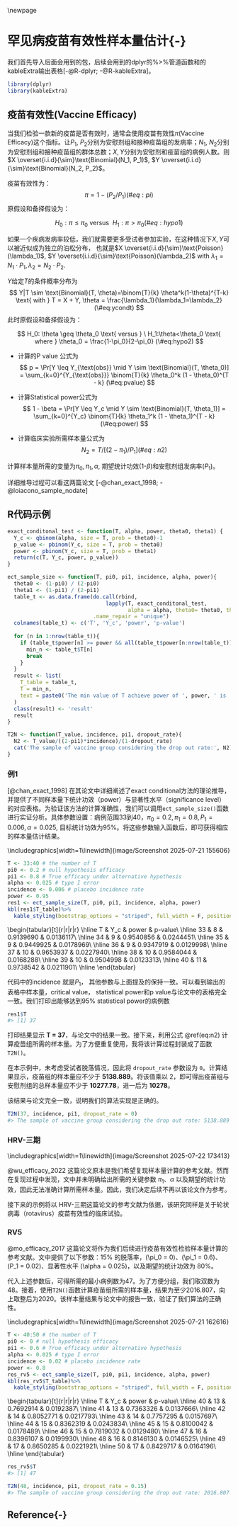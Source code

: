 \newpage

# 罕见病疫苗有效性样本量估计{-}

我们首先导入后面会用到的包，后续会用到的dplyr的%>%管道函数和的kableExtra输出表格[-@R-dplyr; -@R-kableExtra]。

``` r
library(dplyr)
library(kableExtra)
```


## 疫苗有效性(Vaccine Efficacy)

当我们检验一款新的疫苗是否有效时，通常会使用疫苗有效性$\pi$(Vaccine Efficacy)这个指标。让$P_1$, $P_2$分别为安慰剂组和接种疫苗组的发病率；$N_1$, $N_2$分别为安慰剂组和接种疫苗组的群体总数；$X, Y$分别为安慰剂和疫苗组的病例人数。则$X \overset{i.i.d}{\sim}\text{Binomial}(N_1, P_1)$, $Y \overset{i.i.d}{\sim}\text{Binomial}(N_2, P_2)$。 

疫苗有效性为：
$$
  \pi = 1-(P_2/P_1)
  (\#eq:pi)
$$
原假设和备择假设为：

$$
  H_0: \pi \leq \pi_0 \text{ versus } \ H_1:\pi>\pi_0   
  (\#eq:hypo1)
$$


如果一个疾病发病率较低，我们就需要更多受试者参加实验，在这种情况下$X, Y$可以被近似成为独立的泊松分布，
也就是$X \overset{i.i.d}{\sim}\text{Poisson}(\lambda_1)$, $Y \overset{i.i.d}{\sim}\text{Poisson}(\lambda_2)$ with $\lambda_1 = N_1\cdot P_1, \lambda_2 = N_2\cdot P_2$. 

$Y$给定$T$的条件概率分布为 
$$
  Y|T \sim \text{Binomial}(T, \theta)=\binom{T}{k} \theta^k(1-\theta)^{T-k} \text{ with } T = X + Y, \theta = \frac{\lambda_1}{\lambda_1=\lambda_2}
  (\#eq:ycondt)
$$
此时原假设和备择假设为：

$$
  H_0: \theta \geq \theta_0 \text{ versus } \ H_1:\theta<\theta_0 \text{ where } \theta_0 = \frac{1-\pi_0}{2-\pi_0}
  (\#eq:hypo2)
$$


- 计算的P value 公式为
$$
  p = \Pr[Y \leq Y_{\text{obs}} \mid Y \sim \text{Binomial}(T, \theta_0)] = \sum_{k=0}^{Y_{\text{obs}}} \binom{T}{k} \theta_0^k (1 - \theta_0)^{T - k}
  (\#eq:pvalue)
$$
 
- 计算Statistical power公式为
$$
  1 - \beta = \Pr[Y \leq Y_c \mid Y \sim \text{Binomial}(T, \theta_1)] = \sum_{k=0}^{Y_c} \binom{T}{k} \theta_1^k (1 - \theta_1)^{T - k}
  (\#eq:power)
$$

- 计算临床实验所需样本量公式为
$$
  N_2 = T/[(2-\pi_1)/P_1]
  (\#eq:n2)
$$

计算样本量所需的变量为$\pi_0, \pi_1, \alpha$, 期望统计功效(1-$\beta$)和安慰剂组发病率($P_1$)。

详细推导过程可以看这两篇论文 [-@chan_exact_1998; -@loiacono_sample_nodate]


## R代码示例


``` r
exact_conditonal_test <- function(T, alpha, power, theta0, theta1) {
  Y_c <- qbinom(alpha, size = T, prob = theta0)-1
  p_value <- pbinom(Y_c, size = T, prob = theta0)
  power <- pbinom(Y_c, size = T, prob = theta1)
  return(c(T, Y_c, power, p_value))
}

ect_sample_size <- function(T, pi0, pi1, incidence, alpha, power){
  theta0 <- (1-pi0) / (2-pi0)
  theta1 <- (1-pi1) / (2-pi1)
  table_t <- as.data.frame(do.call(rbind, 
                               lapply(T, exact_conditonal_test, 
                                      alpha = alpha, theta0= theta0, theta1 = theta1)), 
                           .name_repair = "unique")
  colnames(table_t) <- c('T', 'Y_c', 'power', 'p-value')
  
  for (n in 1:nrow(table_t)){
    if (table_t$power[n] >= power && all(table_t$power[n:nrow(table_t)] >= power)) {
      min_n <- table_t$T[n]
      break
    }
  }
  result <- list(
    T_table = table_t,
    T = min_n,
    text = paste0('The min value of T achieve power of ', power, ' is ', min_n)
  )
  class(result) <- 'result'
  result
}

T2N <- function(T_value, incidence, pi1, dropout_rate){
  N2 <- T_value/((2-pi1)*incidence)/(1-dropout_rate)
  cat('The sample of vaccine group considering the drop out rate:', N2)
}

```


### 例1
[@chan_exact_1998] 在其论文中详细阐述了exact conditional方法的理论推导，并提供了不同样本量下统计功效（power）与显著性水平（significance level）的对应表格。为验证该方法的计算准确性，我们可以调用`ect_sample_size()`函数进行实证分析。具体参数设置：病例范围33到40，$\pi_0=0.2,\pi_1=0.8, P_1=0.006, \alpha=0.025$, 目标统计功效为95%。将这些参数输入函数后，即可获得相应的样本量估计结果。


\includegraphics[width=1\linewidth]{image/Screenshot 2025-07-21 155606} 


``` r
T <- 33:40 # the number of T
pi0 <- 0.2 # null hypothesis efficacy
pi1 <- 0.8 # True efficacy under alternative hypothesis
alpha <- 0.025 # type I error
incidence <- 0.006 # placebo incidence rate
power <- 0.95
res1 <- ect_sample_size(T, pi0, pi1, incidence, alpha, power)
kbl(res1$T_table)%>% 
  kable_styling(bootstrap_options = "striped", full_width = F, position = "left")
```


\begin{tabular}[t]{r|r|r|r}
\hline
T & Y\_c & power & p-value\\
\hline
33 & 8 & 0.9139690 & 0.0136117\\
\hline
34 & 9 & 0.9540856 & 0.0244451\\
\hline
35 & 9 & 0.9449925 & 0.0178969\\
\hline
36 & 9 & 0.9347919 & 0.0129998\\
\hline
37 & 10 & 0.9653937 & 0.0227940\\
\hline
38 & 10 & 0.9584044 & 0.0168288\\
\hline
39 & 10 & 0.9504998 & 0.0123313\\
\hline
40 & 11 & 0.9738542 & 0.0211901\\
\hline
\end{tabular}


代码中的incidence 就是$P_1$， 其他参数与上面提及的保持一致。可以看到输出的表格中样本量，critical value， statistical power和p value与论文中的表格完全一致。我们打印出能够达到95% statistical power的病例数

``` r
res1$T
#> [1] 37
```
打印结果显示 **T = 37**，与论文中的结果一致。接下来，利用公式 \@ref(eq:n2) 计算疫苗组所需的样本量。为了方便重复使用，我将该计算过程封装成了函数 `T2N()`。

在本示例中，未考虑受试者脱落情况，因此将 `dropout_rate` 参数设为 `0`。计算结果显示，疫苗组的样本量应不少于 **5138.889**。将该值乘以 2，即可得出疫苗组与安慰剂组的总样本量应不少于 **10277.78**，进一后为 **10278**。

该结果与论文完全一致，说明我们的算法实现是正确的。

``` r
T2N(37, incidence, pi1, dropout_rate = 0)
#> The sample of vaccine group considering the drop out rate: 5138.889
```

### HRV-三期

\includegraphics[width=1\linewidth]{image/Screenshot 2025-07-22 173413} 

@wu_efficacy_2022 这篇论文原本是我们希望复现样本量计算的参考文献。然而在复现过程中发现，文中并未明确给出所需的关键参数 $\pi_1$、$\alpha$ 以及期望的统计功效，因此无法准确计算所需样本量。因此，我们决定后续不再以该论文作为参考。

接下来的示例将以 HRV-三期这篇论文的参考文献为依据，该研究同样是关于轮状病毒（rotavirus）疫苗有效性的临床试验。


### RV5 
@mo_efficacy_2017 这篇论文将作为我们后续进行疫苗有效性检验样本量计算的参考文献。文中提供了以下参数：15% 的脱落率，\(\pi_0 = 0\)、\(\pi_1 = 0.6\)、\(P_1 = 0.02\)、显著性水平 \(\alpha = 0.025\)，以及期望的统计功效为 80%。

代入上述参数后，可得所需的最小病例数为47。为了方便分组，我们取双数为48。接着，使用`T2N()`函数计算疫苗组所需的样本量，结果为至少2016.807，向上取整后为2020。该样本量结果与论文中的报告一致，验证了我们算法的正确性。




\includegraphics[width=1\linewidth]{image/Screenshot 2025-07-21 162616} 


``` r
T <- 40:50 # the number of T
pi0 <- 0 # null hypothesis efficacy
pi1 <- 0.6 # True efficacy under alternative hypothesis
alpha <- 0.025 # type I error
incidence <- 0.02 # placebo incidence rate
power <- 0.8
res_rv5 <- ect_sample_size(T, pi0, pi1, incidence, alpha, power)
kbl(res_rv5$T_table)%>% 
  kable_styling(bootstrap_options = "striped", full_width = F, position = "left")
```


\begin{tabular}[t]{r|r|r|r}
\hline
T & Y\_c & power & p-value\\
\hline
40 & 13 & 0.7692914 & 0.0192387\\
\hline
41 & 13 & 0.7363326 & 0.0137666\\
\hline
42 & 14 & 0.8052771 & 0.0217793\\
\hline
43 & 14 & 0.7757295 & 0.0157697\\
\hline
44 & 15 & 0.8362319 & 0.0243834\\
\hline
45 & 15 & 0.8100042 & 0.0178489\\
\hline
46 & 15 & 0.7819032 & 0.0129480\\
\hline
47 & 16 & 0.8396107 & 0.0199930\\
\hline
48 & 16 & 0.8146130 & 0.0146525\\
\hline
49 & 17 & 0.8650285 & 0.0221921\\
\hline
50 & 17 & 0.8429717 & 0.0164196\\
\hline
\end{tabular}



``` r
res_rv5$T
#> [1] 47
```


``` r
T2N(48, incidence, pi1, dropout_rate = 0.15)
#> The sample of vaccine group considering the drop out rate: 2016.807
```

## Reference{-}




